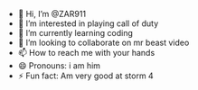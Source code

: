 - 👋 Hi, I’m @ZAR911
- 👀 I’m interested in playing call of duty
- 🌱 I’m currently learning coding 
- 💞️ I’m looking to collaborate on mr beast video
- 📫 How to reach me with your hands
- 😄 Pronouns: i am him 
- ⚡ Fun fact: Am very good at storm 4

<!---
ZAR911/ZAR911 is a ✨ special ✨ repository because its `README.md` (this file) appears on your GitHub profile.
You can click the Preview link to take a look at your changes.
--->
